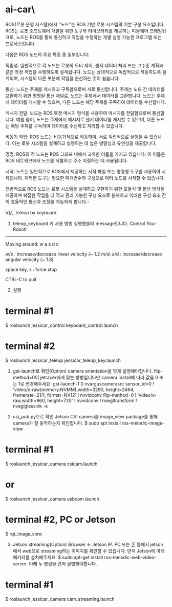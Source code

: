 # ai-car\

ROS(로봇 운영 시스템)에서 "노드"는 ROS 기반 로봇 시스템의 기본 구성 요소입니다. ROS는 로봇 소프트웨어 개발을 위한 도구와 라이브러리를 제공하는 미들웨어 프레임워크로, 노드는 ROS를 통해 통신하고 작업을 수행하는 개별 실행 가능한 프로그램 또는 프로세스입니다.

다음은 ROS 노드의 주요 특징 중 일부입니다:

독립성: 일반적으로 각 노드는 로봇의 모터 제어, 센서 데이터 처리 또는 고수준 계획과 같은 특정 작업을 수행하도록 설계됩니다. 노드는 상대적으로 독립적으로 작동하도록 설계되며, 시스템의 다른 부분에 작업을 분산하는 것이 쉽습니다.

통신: 노드는 주제를 게시하고 구독함으로써 서로 통신합니다. 주제는 노드 간 데이터를 교환하기 위한 명명된 통신 채널로, 노드는 주제에서 데이터를 교환합니다. 노드는 주제에 데이터를 게시할 수 있으며, 다른 노드는 해당 주제를 구독하여 데이터를 수신합니다.

메시지 전달: 노드는 ROS 특정 메시지 형식을 사용하여 메시지를 전달함으로써 통신합니다. 예를 들어, 노드는 주제에서 메시지로 센서 데이터를 게시할 수 있으며, 다른 노드는 해당 주제를 구독하여 데이터를 수신하고 처리할 수 있습니다.

비동기 작업: ROS 노드는 비동기적으로 작동하며, 서로 독립적으로 실행될 수 있습니다. 이는 로봇 시스템을 설계하고 실행하는 데 높은 병렬성과 유연성을 제공합니다.

명명: ROS의 각 노드는 ROS 그래프 내에서 고유한 이름을 가지고 있습니다. 이 이름은 ROS 네트워크에서 노드를 식별하고 주소 지정하는 데 사용됩니다.

시작: 노드는 일반적으로 ROS에서 제공하는 시작 파일 또는 명령행 도구를 사용하여 시작됩니다. 이러한 도구는 필요한 매개변수와 구성으로 여러 노드를 시작할 수 있습니다.

전반적으로 ROS 노드는 로봇 시스템을 설계하고 구현하기 위한 모듈식 및 분산 방식을 제공하며 복잡한 작업을 더 작고 관리 가능한 구성 요소로 분해하고 이러한 구성 요소 간의 효율적인 통신과 조정을 가능하게 합니다.-


5장, Teleop by keyboard
1.  teleop_keyboard 키 사용 방법
실행했을때 message입니다.
Control Your Robot!
---------------------------
Moving around:
        w
   a    s    d
        x

w/x : increase/decrease linear velocity (~ 1.2 m/s)
a/d : increase/decrease angular velocity (~ 1.8)

space key, s : force stop

CTRL-C to quit

2. 실행
# terminal #1
$ roslaunch jessicar_control keyboard_control.launch

# terminal #2
$ roslaunch jessicar_teleop jessicar_teleop_key.launch

1. gst-launch로 확인(Option)
camera orientation을 맞게 설정해야합니다. flip-method=0이 jetracer에게 맞는 방향입니다만 camera install에 따라 값을 0 또는 1로 변경해주세요.
gst-launch-1.0 nvarguscamerasrc sensor_id=0 ! 'video/x-raw(memory:NVMM),width=3280, height=2464, framerate=21/1, format=NV12' ! nvvidconv flip-method=0 ! 'video/x-raw,width=960, height=720' ! nvvidconv ! nvegltransform ! nveglglessink -e

2. csi_pub.py으로 확인
Jetson CSI camera를 image_view package를 통해 camera가 잘 동작하는지 확인합니다.
$ sudo apt install ros-melodic-image-view
​
# terminal #1
$ roslaunch jessicar_camera csicam.launch
# or
$ roslaunch jessicar_camera usbcam.launch

# terminal #2, PC or Jetson
$ rqt_image_view


3. Jetson streaming(Option)
Browser ← Jetson IP. PC 또는 폰 등에서 jetson에서 web으로 streaming하는 이미지를 확인할 수 있습니다.
먼저 Jetson에 아래 패키지를 설치해주세요.
$ sudo apt-get install ros-melodic-web-video-server
​
아래 두 명령을 먼저 실행해야합니다.
# terminal #1
$ roslaunch jessicar_camera cam_streaming.launch
